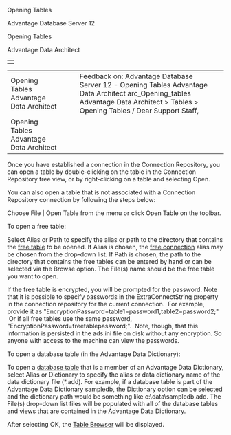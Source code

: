 Opening Tables




Advantage Database Server 12  

Opening Tables

Advantage Data Architect

|  |
| --- |
|  |

|  |  |  |  |  |
| --- | --- | --- | --- | --- |
| Opening Tables  Advantage Data Architect |  |  | Feedback on: Advantage Database Server 12 - Opening Tables Advantage Data Architect arc\_Opening\_tables Advantage Data Architect > Tables > Opening Tables / Dear Support Staff, |  |
| Opening Tables  Advantage Data Architect |  |  |  |  |

Once you have established a connection in the Connection Repository, you can open a table by double-clicking on the table in the Connection Repository tree view, or by right-clicking on a table and selecting Open.

You can also open a table that is not associated with a Connection Repository connection by following the steps below:

Choose File | Open Table from the menu or click Open Table on the toolbar.

To open a free table:

Select Alias or Path to specify the alias or path to the directory that contains the [free table](javascript:hhpopuplink.TextPopup(popid_607755236X,FontFace,-1,-1,-1,-1)) to be opened. If Alias is chosen, the [free connection](javascript:hhpopuplink.TextPopup(popid_1109492976,FontFace,-1,-1,-1,-1)) alias may be chosen from the drop-down list. If Path is chosen, the path to the directory that contains the free tables can be entered by hand or can be selected via the Browse option. The File(s) name should be the free table you want to open.

If the free table is encrypted, you will be prompted for the password. Note that it is possible to specify passwords in the ExtraConnectString property in the connection repository for the current connection.  For example, provide it as "EncryptionPassword=table1=password1,table2=password2;"  Or if all free tables use the same password, "EncryptionPassword=freetablepassword;".  Note, though, that this information is persisted in the ads.ini file on disk without any encryption. So anyone with access to the machine can view the passwords.

To open a database table (in the Advantage Data Dictionary):

To open a [database table](javascript:hhpopuplink.TextPopup(popid_201684107,FontFace,-1,-1,-1,-1)) that is a member of an Advantage Data Dictionary, select Alias or Dictionary to specify the alias or data dictionary name of the data dictionary file (\*.add). For example, if a database table is part of the Advantage Data Dictionary sampledb, the Dictionary option can be selected and the dictionary path would be something like c:\data\sampledb.add. The File(s) drop-down list files will be populated with all of the database tables and views that are contained in the Advantage Data Dictionary.

After selecting OK, the [Table Browser](arc_table_browser.htm) will be displayed.